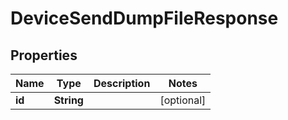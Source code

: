 

# DeviceSendDumpFileResponse


## Properties

| Name | Type | Description | Notes |
|------------ | ------------- | ------------- | -------------|
|**id** | **String** |  |  [optional] |



